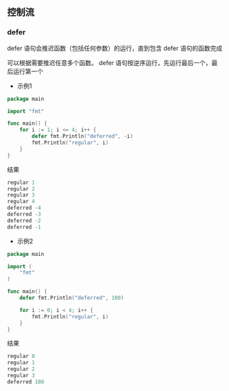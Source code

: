 <!--
 * @Description: 
 * @Version: 1.0
 * @Author: DaLao
 * @Email: dalao_li@163.com
 * @Date: 2022-08-01 23:29:53
 * @LastEditors: DaLao
 * @LastEditTime: 2022-08-01 23:39:16
-->


## 控制流


### defer

defer 语句会推迟函数（包括任何参数）的运行，直到包含 defer 语句的函数完成

可以根据需要推迟任意多个函数。 defer 语句按逆序运行，先运行最后一个，最后运行第一个

- 示例1

```go
package main

import "fmt"

func main() {
    for i := 1; i <= 4; i++ {
        defer fmt.Println("deferred", -i)
        fmt.Println("regular", i)
    }
}
```

结果

```go
regular 1
regular 2
regular 3
regular 4
deferred -4
deferred -3
deferred -2
deferred -1
```

- 示例2

```go
package main

import (
	"fmt"
)

func main() {
	defer fmt.Println("deferred", 100)

	for i := 0; i < 4; i++ {
		fmt.Println("regular", i)
	}
}
```

结果

```go
regular 0
regular 1
regular 2
regular 3
deferred 100
```